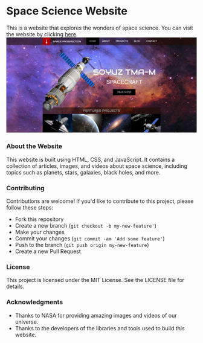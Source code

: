 
# **Space Science Website**
This is a website that explores the wonders of space science. You can visit the website by clicking [here](https://sachin-dtu.github.io/Space_Science_Template/).
![Space Science Website](https://github.com/sachin-dtu/Space_Science_Template/blob/main/Space_Science.jpg)

### **About the Website**
This website is built using HTML, CSS, and JavaScript. It contains a collection of articles, images, and videos about space science, including topics such as planets, stars, galaxies, black holes, and more.

### **Contributing**
Contributions are welcome! If you'd like to contribute to this project, please follow these steps:

* Fork this repository
* Create a new branch (`git checkout -b my-new-feature'`)
* Make your changes
* Commit your changes (`git commit -am 'Add some feature'`)
* Push to the branch (`git push origin my-new-feature`)
* Create a new Pull Request
### **License**
This project is licensed under the MIT License. See the LICENSE file for details.

### **Acknowledgments**
* Thanks to NASA for providing amazing images and videos of our universe.
* Thanks to the developers of the libraries and tools used to build this website.
